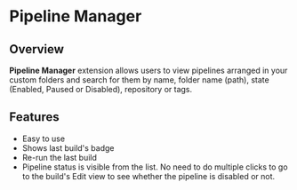 # Pipeline Manager

## Overview

**Pipeline Manager** extension allows users to view pipelines arranged in your custom folders and search for them by name, folder name (path), state (Enabled, Paused or Disabled), repository or tags.

## Features
* Easy to use 
* Shows last build's badge
* Re-run the last build
* Pipeline status is visible from the list. No need to do multiple clicks to go to the build's Edit view to see whether the pipeline is disabled or not. 
